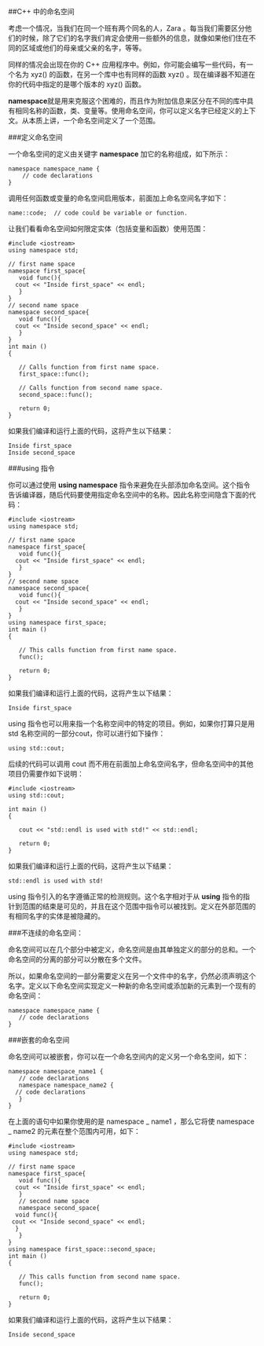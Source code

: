 ##C++ 中的命名空间

考虑一个情况，当我们在同一个班有两个同名的人，Zara 。每当我们需要区分他们的时候，除了它们的名字我们肯定会使用一些额外的信息，就像如果他们住在不同的区域或他们的母亲或父亲的名字，等等。

同样的情况会出现在你的 C++ 应用程序中。例如，你可能会编写一些代码，有一个名为 xyz() 的函数，在另一个库中也有同样的函数 xyz() 。现在编译器不知道在你的代码中指定的是哪个版本的 xyz() 函数。

**namespace**就是用来克服这个困难的，而且作为附加信息来区分在不同的库中具有相同名称的函数，类、变量等。使用命名空间，你可以定义名字已经定义的上下文。从本质上讲，一个命名空间定义了一个范围。

###定义命名空间

一个命名空间的定义由关键字 **namespace** 加它的名称组成，如下所示：

	namespace namespace_name {
   		// code declarations
	}

调用任何函数或变量的命名空间启用版本，前面加上命名空间名字如下：


    name::code;  // code could be variable or function.

让我们看看命名空间如何限定实体（包括变量和函数）使用范围：

    #include <iostream>
    using namespace std;
    
    // first name space
    namespace first_space{
       void func(){
      cout << "Inside first_space" << endl;
       }
    }
    // second name space
    namespace second_space{
       void func(){
      cout << "Inside second_space" << endl;
       }
    }
    int main ()
    {
     
       // Calls function from first name space.
       first_space::func();
       
       // Calls function from second name space.
       second_space::func(); 
    
       return 0;
    }

如果我们编译和运行上面的代码，这将产生以下结果：

    Inside first_space
    Inside second_space

###using 指令

你可以通过使用 **using namespace** 指令来避免在头部添加命名空间。这个指令告诉编译器，随后代码要使用指定命名空间中的名称。因此名称空间隐含下面的代码：

    #include <iostream>
    using namespace std;
    
    // first name space
    namespace first_space{
       void func(){
      cout << "Inside first_space" << endl;
       }
    }
    // second name space
    namespace second_space{
       void func(){
      cout << "Inside second_space" << endl;
       }
    }
    using namespace first_space;
    int main ()
    {
     
       // This calls function from first name space.
       func();
       
       return 0;
    }

如果我们编译和运行上面的代码，这将产生以下结果：

    Inside first_space

using 指令也可以用来指一个名称空间中的特定的项目。例如，如果你打算只是用 std 名称空间的一部分cout，你可以进行如下操作：

    using std::cout;

后续的代码可以调用 cout 而不用在前面加上命名空间名字，但命名空间中的其他项目仍需要作如下说明：

    #include <iostream>
    using std::cout;
    
    int main ()
    {
     
       cout << "std::endl is used with std!" << std::endl;
       
       return 0;
    }

如果我们编译和运行上面的代码，这将产生以下结果：
    
    std::endl is used with std!

 using 指令引入的名字遵循正常的检测规则。这个名字相对于从 **using** 指令的指针到范围的结束是可见的，并且在这个范围中指令可以被找到。定义在外部范围的有相同名字的实体是被隐藏的。

###不连续的命名空间：

命名空间可以在几个部分中被定义，命名空间是由其单独定义的部分的总和。一个命名空间的分离的部分可以分散在多个文件。

所以，如果命名空间的一部分需要定义在另一个文件中的名字，仍然必须声明这个名字。定义以下命名空间实现定义一种新的命名空间或添加新的元素到一个现有的命名空间：

    namespace namespace_name {
       // code declarations
    }

###嵌套的命名空间

命名空间可以被嵌套，你可以在一个命名空间内的定义另一个命名空间，如下：

    namespace namespace_name1 {
       // code declarations
       namespace namespace_name2 {
      // code declarations
       }
    }

在上面的语句中如果你使用的是 namespace _ name1 ，那么它将使 namespace _ name2 的元素在整个范围内可用，如下：

    #include <iostream>
    using namespace std;
    
    // first name space
    namespace first_space{
       void func(){
      cout << "Inside first_space" << endl;
       }
       // second name space
       namespace second_space{
      void func(){
     cout << "Inside second_space" << endl;
      }
       }
    }
    using namespace first_space::second_space;
    int main ()
    {
     
       // This calls function from second name space.
       func();
       
       return 0;
    }

如果我们编译和运行上面的代码，这将产生以下结果：

    Inside second_space